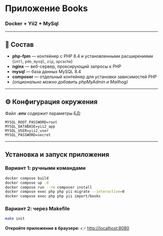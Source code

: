 # Приложение Books

###  Docker + Yii2 + MySql

---

## 🚀 Состав

- **php-fpm** — контейнер с PHP 8.4 и установленными расширениями (`intl`, `pdo_mysql`, `zip`, `opcache`)
- **nginx** — веб-сервер, проксирующий запросы к PHP
- **mysql** — база данных MySQL 8.4
- **composer** — отдельный контейнер для установки зависимостей PHP
- *(опционально можно добавить phpMyAdmin и Mailhog)*

---

## ⚙️ Конфигурация окружения

Файл **.env** содержит параметры БД:

```env
MYSQL_ROOT_PASSWORD=root
MYSQL_DATABASE=yii2_app
MYSQL_USER=yii2_user
MYSQL_PASSWORD=secret
```

---

## Установка и запуск приложения

### Вариант 1: ручными командами

```bash
docker compose build
docker compose up -d
docker compose run --rm composer install
docker compose exec php php yii migrate --interactive=0
docker compose exec php php yii import/books
```

### Вариант 2: через Makefile
```bash
make init
```

**Откройте приложение в браузере:**
   👉 [http://localhost:8080](http://localhost:8080)
